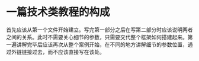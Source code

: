 # 一篇技术类教程的构成

首先应该从第一个文件开始建立。写完第一部分之后在写第二部分时应该说明两者之间的关系。此时不需要关心细节的参数，只需要交代整个框架如何搭建起来。第一遍讲解完毕后应该再次从整个案例开始，在不同的地方讲解细节的参数位置，通过外链链接过去，而不应该直接写在该处。

